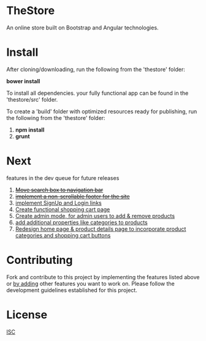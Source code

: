TheStore
========
An online store built on Bootstrap and Angular technologies. 

Install
=======
After cloning/downloading, run the following from the 'thestore' folder:

<b>bower install</b>

To install all dependencies. your fully functional app can be found in the 'thestore/src' folder.

To create a 'build' folder with optimized resources ready for publishing, run the following from the 'thestore' folder:

1. <b>npm install</b>
2. <b>grunt</b>


Next
====
features in the dev queue for future releases

1. <a href="https://github.com/fortesl/thestore/issues/1"><strike>Move search box to navigation bar</strike></a><br>
2. <a href="https://github.com/fortesl/thestore/issues/2"><strike>implement a non-scrollable footer for the site</strike></a><br>
3. <a href="https://github.com/fortesl/thestore/issues/3">implement SignUp and Login links</a><br>
4. <a href="https://github.com/fortesl/thestore/issues/4">Create functional shopping cart page</a><br>
5. <a href="https://github.com/fortesl/thestore/issues/5">Create admin mode, for admin users to add & remove products</a><br>
6. <a href="https://github.com/fortesl/thestore/issues/6">add additional properties like categories to products</a><br>
7. <a href="https://github.com/fortesl/thestore/issues/7">Redesign home page & product details page to incorporate product categories and shopping cart buttons</a><br>


Contributing
============
Fork and contribute to this project by implementing the features listed above or <a href="https://github.com/fortesl/thestore/issues">by adding</a> other features you want to work on.
Please follow the development guidelines established for this project.

License
=======
<a href="https://github.com/fortesl/thestore/blob/master/LICENSE">ISC</a>